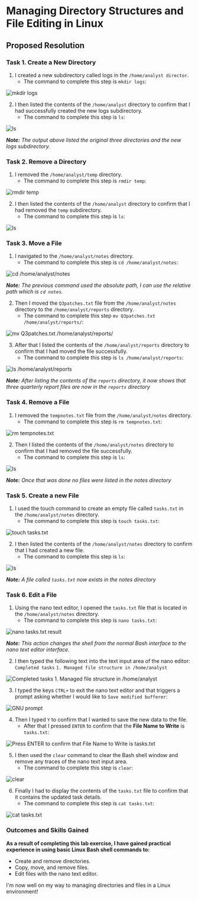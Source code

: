 # Managing Directory Structures and File Editing in Linux

## Proposed Resolution

### Task 1. Create a New Directory

1. I created a new subdirectory called logs in the `/home/analyst director`.
    * The command to complete this step is `mkdir logs`:

![mkdir logs](https://github.com/user-attachments/assets/d8b11d27-a68d-43a8-8783-88f773cd72f0)

2. I then listed the contents of the `/home/analyst` directory to confirm that I had successfully created the new logs subdirectory.
      * The command to complete this step is `ls`:

![ls](https://github.com/user-attachments/assets/aa2adaa1-fa39-4742-95d4-3918dbede16d)

***Note:** The output above listed the original three directories and the new logs subdirectory.*

### Task 2. Remove a Directory

1. I removed the `/home/analyst/temp` directory.
    * The command to complete this step is `rmdir temp`:
  
![rmdir temp](https://github.com/user-attachments/assets/e28dfe57-ba10-440e-ad7d-debc2513697c)

2. I then listed the contents of the `/home/analyst` directory to confirm that I had removed the `temp` subdirectory. 
   * The command to complete this step is `ls`:

![ls ](https://github.com/user-attachments/assets/d15c4f98-b611-4fa2-9272-6431be3f26c5)

### Task 3. Move a File

1. I navigated to the `/home/analyst/notes` directory.
    * The command to complete this step is `cd /home/analyst/notes`:

![cd /home/analyst/notes](https://github.com/user-attachments/assets/dccbda99-455e-4fa7-9091-daf5932ad9d0)

***Note:** The previous command used the absolute path, I can use the relative path which is `cd notes`.*

2. Then I moved the `Q3patches.txt` file from the `/home/analyst/notes` directory to the `/home/analyst/reports` directory.
    * The command to complete this step `mv Q3patches.txt /home/analyst/reports/`:

![mv Q3patches.txt /home/analyst/reports/](https://github.com/user-attachments/assets/a7c9b5da-65bc-40d5-982d-dcd950d136d1)

3. After that I listed the contents of the `/home/analyst/reports` directory to confirm that I had moved the file successfully.
    * The command to complete this step is `ls /home/analyst/reports`:

![ls /home/analyst/reports](https://github.com/user-attachments/assets/6336c93c-baaf-4756-851b-d06a3c42ffd3)

***Note:** After listing the contents of the `reports` directory, it now shows that three quarterly report files are now in the `reports` directory*

### Task 4. Remove a File

1. I removed the `tempnotes.txt` file from the `/home/analyst/notes` directory.
    * The command to complete this step is `rm tempnotes.txt`:

![rm tempnotes.txt](https://github.com/user-attachments/assets/b4ded012-8f19-4989-a780-e653bb98a8ac)

2. Then I listed the contents of the `/home/analyst/notes` directory to confirm that I had removed the file successfully.
    * The command to complete this step is `ls`:

![ls](https://github.com/user-attachments/assets/53dd6fe8-762c-4bf8-8f28-0ce4da44e301)

***Note:** Once that was done no files were listed in the notes directory*

### Task 5. Create a new File

1. I used the touch command to create an empty file called `tasks.txt` in the `/home/analyst/notes` directory.
      * The command to complete this step is `touch tasks.txt`:

![touch tasks.txt](https://github.com/user-attachments/assets/306a0631-e832-4031-a4be-fb3f450126cf)

2. I then listed the contents of the `/home/analyst/notes` directory to confirm that I had created a new file.
      * The command to complete this step is `ls`:

![ls](https://github.com/user-attachments/assets/2b223f47-c0c1-4bec-8c08-6bcad29a1f9a)

***Note:** A file called `tasks.txt` now exists in the notes directory*

### Task 6. Edit a File

1. Using the nano text editor, I opened the `tasks.txt` file that is located in the `/home/analyst/notes` directory.
      * The command to complete this step is `nano tasks.txt`:

![nano tasks.txt result](https://github.com/user-attachments/assets/0fad537b-214f-437b-98ba-b75040e32926)

***Note:** This action changes the shell from the normal Bash interface to the nano text editor interface.*

2. I then typed the following text into the text input area of the nano editor:
  `Completed tasks`
  `1. Managed file structure in /home/analyst`

![  Completed tasks  1. Managed file structure in /home/analyst](https://github.com/user-attachments/assets/976b39f3-b7a7-4322-b752-2175b50464f6)

3. I typed the keys `CTRL+` to exit the nano text editor and that triggers a prompt asking whether I would like to `Save modified bufferer`:

![GNU prompt](https://github.com/user-attachments/assets/28685557-0ff3-48e7-9bb1-aa7f10b0d31b)

4. Then I typed `Y` to confirm that I wanted to save the new data to the file.
      * After that I pressed `ENTER` to confirm that the **File Name to Write** is `tasks.txt`:

![Press ENTER to confirm that File Name to Write is tasks.txt](https://github.com/user-attachments/assets/37e310fe-13e3-4583-ae54-818050daff88)

5. I then used the `clear` command to clear the Bash shell window and remove any traces of the nano text input area.
      * The command to complete this step is `clear`:

![clear](https://github.com/user-attachments/assets/8e4a3704-f489-4f8c-9c2c-a4105f1e172c)

6. Finally I had to display the contents of the `tasks.txt` file to confirm that it contains the updated task details.
      * The command to complete this step is `cat tasks.txt`:

![cat tasks.txt](https://github.com/user-attachments/assets/18ad82ae-61d3-45cc-9cc2-9006bb183fe8)

### Outcomes and Skills Gained

**As a result of completing this lab exercise, I have gained practical experience in using basic Linux Bash shell commands to:**

* Create and remove directories.
* Copy, move, and remove files.
* Edit files with the nano text editor.

I'm now well on my way to managing directories and files in a Linux environment!
